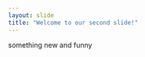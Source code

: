 ```yaml
---
layout: slide
title: "Welcome to our second slide!"
---
```

something new and funny
<html>
    <body>
        <img src="https://images.theconversation.com/files/38926/original/5cwx89t4-1389586191.jpg>
    </body>
</html>
Use the left arrow to go back!
